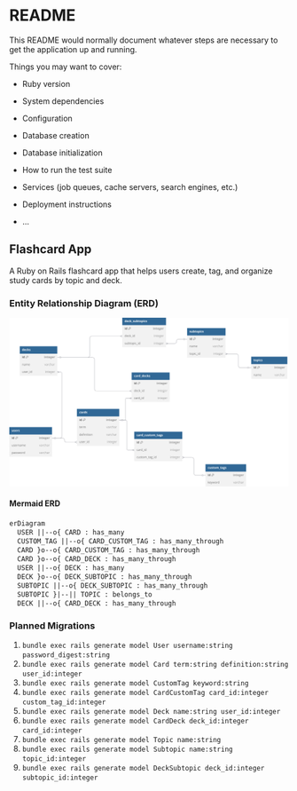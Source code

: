 # README

This README would normally document whatever steps are necessary to get the
application up and running.

Things you may want to cover:

* Ruby version

* System dependencies

* Configuration

* Database creation

* Database initialization

* How to run the test suite

* Services (job queues, cache servers, search engines, etc.)

* Deployment instructions

* ...

## Flashcard App

A Ruby on Rails flashcard app that helps users create, tag, and organize study cards by topic and deck.

### Entity Relationship Diagram (ERD)

![Flashcard App ERD](docs/erd.svg)

#### Mermaid ERD
```mermaid
erDiagram
  USER ||--o{ CARD : has_many
  CUSTOM_TAG ||--o{ CARD_CUSTOM_TAG : has_many_through
  CARD }o--o{ CARD_CUSTOM_TAG : has_many_through
  CARD }o--o{ CARD_DECK : has_many_through
  USER ||--o{ DECK : has_many
  DECK }o--o{ DECK_SUBTOPIC : has_many_through
  SUBTOPIC ||--o{ DECK_SUBTOPIC : has_many_through
  SUBTOPIC }|--|| TOPIC : belongs_to
  DECK ||--o{ CARD_DECK : has_many_through
  ```

### Planned Migrations

1. `bundle exec rails generate model User username:string password_digest:string`
2. `bundle exec rails generate model Card term:string definition:string user_id:integer`
3. `bundle exec rails generate model CustomTag keyword:string`
4. `bundle exec rails generate model CardCustomTag card_id:integer custom_tag_id:integer`
5. `bundle exec rails generate model Deck name:string user_id:integer`
6. `bundle exec rails generate model CardDeck deck_id:integer card_id:integer`
7. `bundle exec rails generate model Topic name:string`
8. `bundle exec rails generate model Subtopic name:string topic_id:integer`
9. `bundle exec rails generate model DeckSubtopic deck_id:integer subtopic_id:integer`